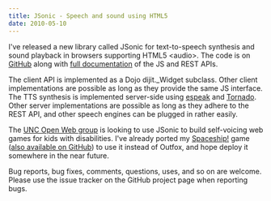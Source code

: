 ```yaml
---
title: JSonic - Speech and sound using HTML5
date: 2010-05-10
---
```


I've released a new library called JSonic for text-to-speech synthesis and sound playback in browsers supporting HTML5 &lt;audio&gt;. The code is on <a href="http://github.com/uncopenweb/jsonic">GitHub</a> along with <a href="http://uncopenweb.github.com/jsonic">full documentation</a> of the JS and REST APIs.

The client API is implemented as a Dojo dijit.\_Widget subclass. Other client implementations are possible as long as they provide the same JS interface. The TTS synthesis is implemented server-side using <a href="http://espeak.sourceforge.net/">espeak</a> and <a href="http://www.tornadoweb.org/">Tornado</a>. Other server implementations are possible as long as they adhere to the REST API, and other speech engines can be plugged in rather easily.

The <a href="http://sites.google.com/site/uncopenweb/">UNC Open Web group</a> is looking to use JSonic to build self-voicing web games for kids with disabilities. I've already ported my <a href="http://mindtrove.info/spaceship">Spaceship!</a> game (<a href="http://github.com/parente/spaceship">also available on GitHub</a>) to use it instead of Outfox, and hope deploy it somewhere in the near future.

Bug reports, bug fixes, comments, questions, uses, and so on are welcome. Please use the issue tracker on the GitHub project page when reporting bugs.
